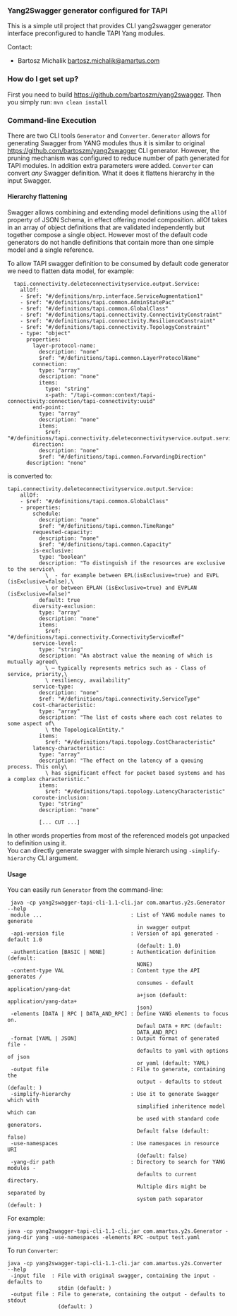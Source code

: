 ### Yang2Swagger generator configured for TAPI ###

This is a simple util project that provides CLI yang2swagger generator interface preconfigured to handle TAPI Yang modules.


Contact:

 * Bartosz Michalik bartosz.michalik@amartus.com


### How do I get set up? ###
First you need to build https://github.com/bartoszm/yang2swagger.
Then you simply run:
``mvn clean install``

### Command-line Execution ###
There are two CLI tools ``Generator`` and ``Converter``. ``Generator`` allows for generating Swagger from YANG modules thus it is similar to original 
https://github.com/bartoszm/yang2swagger CLI generator. However, the pruning mechanism was configured to reduce number of path generated for TAPI modules.
In addition extra parameters were added.
``Converter`` can convert _any_ Swagger definition. What it does it flattens hierarchy in the input Swagger. 

#### Hierarchy flattening ####
Swagger allows combining and extending model definitions using the ``allOf`` property of JSON Schema, in effect offering model composition. allOf takes in an array of object definitions that are validated independently but together compose a single object.
However most of the default code generators do not handle definitions that contain more than one simple model and a single reference.

To allow TAPI swagger definition to be consumed by default code generator we need to flatten data model, for example:

```
  tapi.connectivity.deleteconnectivityservice.output.Service:
    allOf:
    - $ref: "#/definitions/nrp.interface.ServiceAugmentation1"
    - $ref: "#/definitions/tapi.common.AdminStatePac"
    - $ref: "#/definitions/tapi.common.GlobalClass"
    - $ref: "#/definitions/tapi.connectivity.ConnectivityConstraint"
    - $ref: "#/definitions/tapi.connectivity.ResilienceConstraint"
    - $ref: "#/definitions/tapi.connectivity.TopologyConstraint"
    - type: "object"
      properties:
        layer-protocol-name:
          description: "none"
          $ref: "#/definitions/tapi.common.LayerProtocolName"
        connection:
          type: "array"
          description: "none"
          items:
            type: "string"
            x-path: "/tapi-common:context/tapi-connectivity:connection/tapi-connectivity:uuid"
        end-point:
          type: "array"
          description: "none"
          items:
            $ref: "#/definitions/tapi.connectivity.deleteconnectivityservice.output.service.EndPoint"
        direction:
          description: "none"
          $ref: "#/definitions/tapi.common.ForwardingDirection"
      description: "none"
```
is converted to:
```
tapi.connectivity.deleteconnectivityservice.output.Service:
    allOf:
    - $ref: "#/definitions/tapi.common.GlobalClass"
    - properties:
        schedule:
          description: "none"
          $ref: "#/definitions/tapi.common.TimeRange"
        requested-capacity:
          description: "none"
          $ref: "#/definitions/tapi.common.Capacity"
        is-exclusive:
          type: "boolean"
          description: "To distinguish if the resources are exclusive to the service\
            \  - for example between EPL(isExclusive=true) and EVPL (isExclusive=false),\
            \ or between EPLAN (isExclusive=true) and EVPLAN (isExclusive=false)"
          default: true
        diversity-exclusion:
          type: "array"
          description: "none"
          items:
            $ref: "#/definitions/tapi.connectivity.ConnectivityServiceRef"
        service-level:
          type: "string"
          description: "An abstract value the meaning of which is mutually agreed\
            \ – typically represents metrics such as - Class of service, priority,\
            \ resiliency, availability"
        service-type:
          description: "none"
          $ref: "#/definitions/tapi.connectivity.ServiceType"
        cost-characteristic:
          type: "array"
          description: "The list of costs where each cost relates to some aspect of\
            \ the TopologicalEntity."
          items:
            $ref: "#/definitions/tapi.topology.CostCharacteristic"
        latency-characteristic:
          type: "array"
          description: "The effect on the latency of a queuing process. This only\
            \ has significant effect for packet based systems and has a complex characteristic."
          items:
            $ref: "#/definitions/tapi.topology.LatencyCharacteristic"
        coroute-inclusion:
          type: "string"
          description: "none"
          
          [... CUT ...]
```
In other words properties from most of the referenced models got unpacked to definition using it.    
You can directly generate swagger with simple hierarch using ``-simplify-hierarchy`` CLI argument.

#### Usage ####
You can easily run ```Generator``` from the command-line:
```
 java -cp yang2swagger-tapi-cli-1.1-cli.jar com.amartus.y2s.Generator --help
 module ...                            : List of YANG module names to generate
                                         in swagger output
 -api-version file                     : Version of api generated - default 1.0
                                         (default: 1.0)
 -authentication [BASIC | NONE]        : Authentication definition (default:
                                         NONE)
 -content-type VAL                     : Content type the API generates /
                                         consumes - default application/yang-dat
                                         a+json (default: application/yang-data+
                                         json)
 -elements [DATA | RPC | DATA_AND_RPC] : Define YANG elements to focus on.
                                         Defaul DATA + RPC (default:
                                         DATA_AND_RPC)
 -format [YAML | JSON]                 : Output format of generated file -
                                         defaults to yaml with options of json
                                         or yaml (default: YAML)
 -output file                          : File to generate, containing the
                                         output - defaults to stdout (default: )
 -simplify-hierarchy                   : Use it to generate Swagger which with
                                         simplified inheritence model which can
                                         be used with standard code generators.
                                         Default false (default: false)
 -use-namespaces                       : Use namespaces in resource URI
                                         (default: false)
 -yang-dir path                        : Directory to search for YANG modules -
                                         defaults to current directory.
                                         Multiple dirs might be separated by
                                         system path separator (default: )

```

For example:
```
java -cp yang2swagger-tapi-cli-1.1-cli.jar com.amartus.y2s.Generator -yang-dir yang -use-namespaces -elements RPC -output test.yaml
```

To run ``Converter``:


```
java -cp yang2swagger-tapi-cli-1.1-cli.jar com.amartus.y2s.Converter  --help
 -input file  : File with original swagger, containing the input - defaults to
                stdin (default: )
 -output file : File to generate, containing the output - defaults to stdout
                (default: )
```

